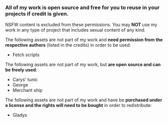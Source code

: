 ### All of my work is open source and free for you to reuse in your projects if credit is given.

NSFW content is excluded from these permissions. You may **NOT** use my work in any type of project that includes sexual content of any kind.

The following assets are not part of my work and **need permission from the respective authors** (listed in the credits) in order to be used:

- Fetch scripts

The following assets are not part of my work, but **are open source and can be freely used**:

- Carys' tunic
- George
- Merchant ship

The following assets are not part of my work and have be **purchased under a license and the rights will need to be bought** in order to redistribute:

- Gladys 
